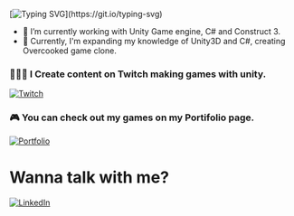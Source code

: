 
[![Typing SVG](https://readme-typing-svg.herokuapp.com/?lines=+Hi+there+👋;I’m+Álisson+Marques+Miquelace;Game+developer;)](https://git.io/typing-svg)

- 🔭 I’m currently working with Unity Game engine, C# and Construct 3.
- 🌱 Currently, I'm expanding my knowledge of Unity3D and C#, creating Overcooked game clone.

<h3> 👩🏻‍💻 I Create content on Twitch making games with unity.</h3>

<a href="https://www.twitch.tv/nymphdev">![Twitch](https://img.shields.io/badge/Twitch-%239146FF.svg?style=for-the-badge&logo=Twitch&logoColor=white)</a>
<h3>🎮 You can check out my games on my Portifolio page.</h3>

<a href="https://alissonthx-portfolio.vercel.app">![Portfolio](https://img.shields.io/badge/PORTFOLIO-%234f0599.svg?style=for-the-badge&logo=portfolio&logoColor=white)</a>

<h1>Wanna talk with me?</h1>

<a href="https://www.linkedin.com/in/%C3%A1lisson-marques-miquelace-63875b106">![LinkedIn](https://img.shields.io/badge/linkedin-%230077B5.svg?style=for-the-badge&logo=linkedin&logoColor=white)</a>

